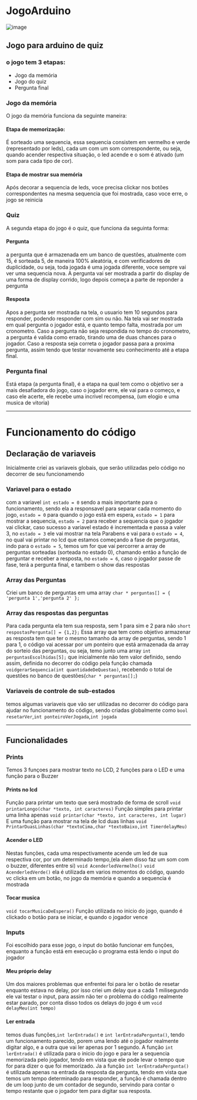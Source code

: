# JogoArduino
![image](https://github.com/user-attachments/assets/e3e3f16a-c050-4626-8d8f-068eaf153692)


## Jogo para arduino de quiz

### o jogo tem 3 etapas:

- Jogo da memória
- Jogo do quiz
- Pergunta final

### Jogo da memória

O jogo da memória funciona da seguinte maneira:
#### Etapa de memorização:
É sorteado uma sequencia, essa sequencia consistem em vermelho e verde (representado por leds), cada um com um som correspondente, ou seja, quando acender respectiva situação, o led acende e o som é ativado (um som para cada tipo de cor).

#### Etapa de mostrar sua memória

Após decorar a sequencia de leds, voce precisa clickar nos botões correspondentes na mesma sequencia que foi mostrada, caso voce erre, o jogo se reinicia

### Quiz 

A segunda etapa do jogo é o quiz, que funciona da seguinta forma:

#### Pergunta

a pergunta que é armazenada em um banco de questões, atualmente com 15, é sorteada 5, de maneira 100% aleatória, e com verificadores de duplicidade, ou seja, toda jogada é uma jogada diferente, voce sempre vai ver uma sequencia nova. A pergunta vai ser mostrada a partir do display de uma forma de display corrido, logo depois começa a parte de reponder a pergunta 

#### Resposta

Apos a pergunta ser mostrada na tela, o usuario tem 10 segundos para responder, podendo responder com sim ou não. Na tela vai ser mostrada em qual pergunta o jogador está, e quanto tempo falta, mostrada por um cronometro. Caso a pergunta não seja respondida no tempo do cronometro, a pergunta é valida como errado, tirando uma de duas chances para o jogador. Caso a resposta seja correta o jogador passa para a proxima pergunta, assim tendo que testar novamente seu conhecimento até a etapa final.

### Pergunta final

Está etapa (a pergunta final), é a etapa na qual tem como o objetivo ser a mais desafiadora do jogo, caso o jogador erre, ele vai para o começo, e caso ele acerte, ele recebe uma incrivel recompensa, (um elogio e uma musica de vitoria)


-----------------------------------

# Funcionamento do código

## Declaração de variaveis

Inicialmente criei as variaveis globais, que serão utilizadas pelo código no decorrer de seu funcionamendo

### Variavel para o estado
com a variavel `int estado = 0` sendo a mais importante para o funcionamento, sendo ela a responsavel para separar cada momento do jogo, `estado = 0` para quando o jogo está em espera, `estado = 1` para mostrar a sequencia, `estado = 2` para receber a sequencia que o jogador vai clickar, caso sucesso a variavel estado é incrementada e passa a valer 3, no `estado = 3` ele vai mostrar na tela Parabens e vai para o `estado = 4`, no qual vai printar no lcd que estamos começando a fase de perguntas, indo para o `estado = 5`, temos um for que vai percorrer a array de perguntas sorteadas (sorteada no estado 0), chamando então a função de perguntar e receber a resposta, no `estado = 6`, caso o jogador passe de fase, terá a pergunta final, e tambem o show das respostas

### Array das Perguntas

Criei um banco de perguntas em uma array `char * perguntas[] = {
'pergunta 1','pergunta 2'
};`
### Array das respostas das perguntas

Para cada pergunta ela tem sua resposta, sem 1 para sim e 2 para não
`short respostasPergunta[] = {1,2};`
Essa array que tem como objetivo armazenar as resposta tem que ter o mesmo tamanho da array de perguntas, sendo 1 para 1, o código vai acessar por um ponteiro que está armazenada da array do sorteio das perguntas, ou seja, temo junto uma array `int perguntasEscolhidas[5];` que inicialmente não tem valor definido, sendo assim, definida no decorrer do código pela função chamada `voidgerarSequencia(int quantidadeDeQuestao)`, recebendo o total de questões no banco de questões(`char * perguntas[];`)

### Variaveis de controle de sub-estados

temos algumas variaveis que vão ser utilizadas no decorrer do código para ajudar no funcionamento do código, sendo criadas globalmente como `bool resetarVer`,`int ponteiroVerJogada`,`int jogada`

-----------

## Funcionalidades

### Prints

Temos 3 funçoes para mostrar texto no LCD, 2 funções para o LED e uma função para o Buzzer

#### Prints no lcd
Função para printar um texto que será mostrado de forma de scroll
`void printarLongo(char *texto, int caracteres)`
Função simples para printar uma linha apenas
`void printar(char *texto, int caracteres, int lugar)`
E uma função para mostrar na tela de lcd duas linhas 
`void PrintarDuasLinhas(char *textoCima,char *textoBaixo,int TimerdelayMeu)`
#### Acender o LED
Nestas funções, cada uma respectivamente acende um led de sua respectiva cor, por um determinado tempo,(ela alem disso faz um som com o buzzer, diferentes entre si)
`void AcenderledVermelho()`
`void AcenderledVerde()`
ela é utilizada em varios momentos do código, quando vc clicka em um botão, no jogo da memória e quando a sequencia é mostrada

#### Tocar musica

`void tocarMusicaDeEspera()`
Função utilizada no inicio do jogo, quando é clickado o botão para se iniciar, e quando o jogador vence

### Inputs

Foi escolhido para esse jogo, o input do botão funcionar em funções, enquanto a função está em execução o programa está lendo o input do jogador

#### Meu próprio delay

Um dos maiores problemas que enfrentei foi para ler o botão de resetar enquanto estava no delay, por isso criei um delay que a cada 1 milisegundo ele vai testar o input, para assim não ter o problema do código realmente estar parado, por conta disso todos os delays do jogo é um `void delayMeu(int tempo)`

#### Ler entrada

temos duas funções,`int lerEntrada()` e `int lerEntradaPergunta()`, tendo um funcionamento parecido, porem uma lendo até o jogador realmente digitar algo, e a outra que vai ler apenas por 1 segundo.
A função `int lerEntrada()` é utilizada para o inicio do jogo e para ler a sequencia memorizada pelo jogador, tendo em vista que ele pode levar o tempo que for para dizer o que foi memorizado. Ja a função  `int lerEntradaPergunta()` é utilizada apenas na entrada da resposta da pergunta, tendo em vista que temos um tempo determinado para responder, a função é chamada dentro de um loop junto de um contador de segundo, servindo para contar o tempo restante que o jogador tem para digitar sua resposta.

